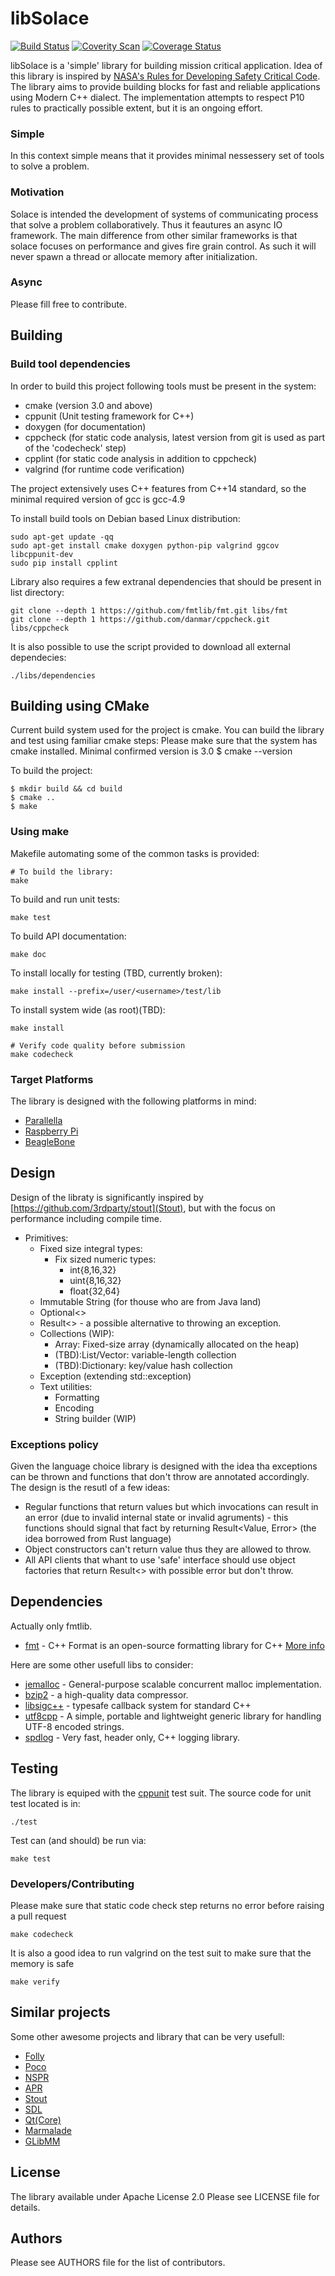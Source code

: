 libSolace
===============
[![Build Status](https://travis-ci.org/abbyssoul/libsolace.png?branch=master)](https://travis-ci.org/abbyssoul/libsolace)
[![Coverity Scan](https://scan.coverity.com/projects/9728/badge.svg)](https://scan.coverity.com/projects/abbyssoul-libsolace)
[![Coverage Status](https://coveralls.io/repos/github/abbyssoul/libsolace/badge.svg?branch=master)](https://coveralls.io/github/abbyssoul/libsolace?branch=master)

libSolace is a 'simple' library for building mission critical application.
Idea of this library is inspired by [NASA's Rules for Developing Safety Critical Code](http://spinroot.com/gerard/pdf/P10.pdf).
The library aims to provide building blocks for fast and reliable applications using Modern C++ dialect.
The implementation attempts to respect P10 rules to practically possible extent, but it is an ongoing effort.

### Simple
In this context simple means that it provides minimal nessessery set of tools to solve a problem.

### Motivation
Solace is intended the development of systems of communicating process that solve a problem collaboratively. Thus
it feautures an async IO framework. The main difference from other similar frameworks is that solace focuses on
performance and gives fire grain control. As such it will never spawn a thread or allocate memory after initialization.

### Async


Please fill free to contribute.


## Building
### Build tool dependencies
In order to build this project following tools must be present in the system:
* cmake (version 3.0 and above)
* cppunit (Unit testing framework for C++)
* doxygen (for documentation)
* cppcheck (for static code analysis, latest version from git is used as part of the 'codecheck' step)
* cpplint (for static code analysis in addition to cppcheck)
* valgrind (for runtime code verification)

The project extensively uses C++ features from C++14 standard, so the minimal required version of gcc is gcc-4.9


To install build tools on Debian based Linux distribution:
```shell
sudo apt-get update -qq
sudo apt-get install cmake doxygen python-pip valgrind ggcov libcppunit-dev
sudo pip install cpplint
```

Library also requires a few extranal dependencies that should be present in list directory:
```shell
git clone --depth 1 https://github.com/fmtlib/fmt.git libs/fmt
git clone --depth 1 https://github.com/danmar/cppcheck.git libs/cppcheck
```

It is also possible to use the script provided to download all external dependecies:
```shell
./libs/dependencies
```


## Building using CMake
Current build system used for the project is cmake. You can build the library and test using familiar cmake steps:
Please make sure that the system has cmake installed. Minimal confirmed version is 3.0
    $ cmake --version

To build the project:
```shell
$ mkdir build && cd build
$ cmake ..
$ make
```

### Using make
Makefile automating some of the common tasks is provided:
```shell
# To build the library:
make
```

To build and run unit tests:
```shell
make test
```

To build API documentation:
```shell
make doc
```

To install locally for testing (TBD, currently broken):
```shell
make install --prefix=/user/<username>/test/lib
```

To install system wide (as root)(TBD):
```
make install
```

```shell
# Verify code quality before submission
make codecheck
```


### Target Platforms
The library is designed with the following platforms in mind:
 * [Parallella](https://www.parallella.org/)
 * [Raspberry Pi](https://www.raspberrypi.org/)
 * [BeagleBone](http://beagleboard.org/)


## Design
Design of the libraty is significantly inspired by [https://github.com/3rdparty/stout](Stout), but with the focus on performance including compile time.

 - Primitives:
	- Fixed size integral types: 
		- Fix sized numeric types: 
			- int{8,16,32}
			- uint{8,16,32}
			- float{32,64}
	- Immutable String (for thouse who are from Java land)
	- Optional<>
	- Result<> - a possible alternative to throwing an exception.
	- Collections (WIP):
		- Array: Fixed-size array (dynamically allocated on the heap)
		- (TBD):List/Vector: variable-length collection
		- (TBD):Dictionary: key/value hash collection
	- Exception (extending std::exception)
	- Text utilities:
		- Formatting
		- Encoding
		- String builder (WIP)


### Exceptions policy
Given the language choice library is designed with the idea tha exceptions can be thrown and functions that don't throw are annotated accordingly. The design is the resutl of a few ideas:
 - Regular functions that return values but which invocations can result in an error (due to invalid internal state or invalid agruments) - this functions should signal that fact by returning Result<Value, Error> (the idea borrowed from Rust language)
 - Object constructors can't return value thus they are allowed to throw. 
 - All API clients that whant to use 'safe' interface should use object factories that return Result<> with possible error but don't throw.


## Dependencies
Actually only fmtlib.
* [fmt](https://github.com/fmtlib/fmt) - C++ Format is an open-source formatting library for C++ [More info](http://fmtlib.net/latest/index.html)

Here are some other usefull libs to consider:
* [jemalloc](http://www.canonware.com/jemalloc) - General-purpose scalable concurrent malloc implementation.
* [bzip2](http://www.bzip.org/) - a high-quality data compressor.
* [libsigc++](http://libsigc.sourceforge.net/) - typesafe callback system for standard C++
* [utf8cpp](http://utfcpp.sourceforge.net/) - A simple, portable and lightweight generic library for handling UTF-8 encoded strings.
* [spdlog](https://github.com/gabime/spdlog) - Very fast, header only, C++ logging library.


## Testing
The library is equiped with the [cppunit](https://sourceforge.net/projects/cppunit/) test suit.
The source code for unit test located is in:
```
./test 
```

Test can (and should) be run via:
```shell
make test
```

### Developers/Contributing
Please make sure that static code check step returns no error before raising a pull request
```shell
make codecheck
```

It is also a good idea to run valgrind on the test suit to make sure that the memory is safe
```shell
make verify
```


## Similar projects
Some other awesome projects and library that can be very usefull:
* [Folly](https://github.com/facebook/folly)
* [Poco](http://pocoproject.org/)
* [NSPR](https://developer.mozilla.org/en-US/docs/Mozilla/Projects/NSPR)
* [APR](http://apr.apache.org/)
* [Stout](https://github.com/3rdparty/stout)
* [SDL](http://www.libsdl.org/)
* [Qt(Core)](http://doc.qt.nokia.com/)
* [Marmalade](http://www.madewithmarmalade.com/marmalade)
* [GLibMM](http://developer.gnome.org/glibmm/)


## License
The library available under Apache License 2.0
Please see LICENSE file for details.


## Authors
Please see AUTHORS file for the list of contributors.

